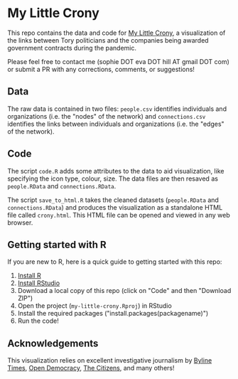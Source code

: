 # My Little Crony

This repo contains the data and code for [My Little Crony](https://www.mylittlecrony.com), a visualization of the links between Tory politicians and the companies being awarded government contracts during the pandemic.

Please feel free to contact me (sophie DOT eva DOT hill AT gmail DOT com) or submit a PR with any corrections, comments, or suggestions!

## Data
The raw data is contained in two files: `people.csv` identifies individuals and organizations (i.e. the "nodes" of the network) and `connections.csv` identifies the links between individuals and organizations (i.e. the "edges" of the network).

## Code
The script `code.R` adds some attributes to the data to aid visualization, like specifying the icon type, colour, size. The data files are then resaved as `people.RData` and `connections.RData`.

The script `save_to_html.R` takes the cleaned datasets (`people.RData` and `connections.RData`) and produces the visualization as a standalone HTML file called `crony.html`. This HTML file can be opened and viewed in any web browser.

## Getting started with R

If you are new to R, here is a quick guide to getting started with this repo:
1. [Install R](https://www.r-project.org/)
2. [Install RStudio](https://www.rstudio.com/products/rstudio/download/)
3. Download a local copy of this repo (click on "Code" and then "Download ZIP")
4. Open the project (`my-little-crony.Rproj`) in RStudio
5. Install the required packages ("install.packages(packagename)")
6. Run the code!

## Acknowledgements
This visualization relies on excellent investigative journalism by [Byline Times](https://bylinetimes.com/), [Open Democracy](https://www.opendemocracy.net/en/), [The Citizens](https://the-citizens.com/), and many others! 
